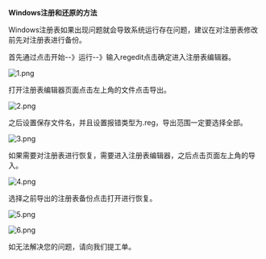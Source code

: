 **Windows注册和还原的方法**

Windows注册表如果出现问题就会导致系统运行存在问题，建议在对注册表修改前先对注册表进行备份。

首先通过点击开始--》运行--》输入regedit点击确定进入注册表编辑器。

![1.png](https://img1.jcloudcs.com/cms/e7c16316-cc0b-41f1-a5a2-447d30575d3520170907144857.png)

打开注册表编辑器页面点击左上角的文件点击导出。

![2.png](https://img1.jcloudcs.com/cms/570aca3e-11e0-4939-baf4-a1a582f3a3db20170907144935.png)

之后设置保存文件名，并且设置报错类型为.reg，导出范围一定要选择全部。

![3.png](https://img1.jcloudcs.com/cms/33298b51-995d-4dc1-b9b1-a8e7c8bdffee20170907144954.png)

如果需要对注册表进行恢复，需要进入注册表编辑器，之后点击页面左上角的导入。

![4.png](https://img1.jcloudcs.com/cms/cefa07a6-62e8-4137-ba2e-62207e8c2cd020170907145014.png)

选择之前导出的注册表备份点击打开进行恢复。

![5.png](https://img1.jcloudcs.com/cms/248be7a2-1f52-420b-ab39-7a79c6f3787020170907145043.png)

![6.png](https://img1.jcloudcs.com/cms/d37dff7e-40fb-4a04-a990-3a1182a66b1a20170907145110.png)

如无法解决您的问题，请向我们提工单。